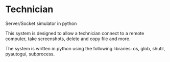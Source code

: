 # Technician

Server/Socket simulator in python

This system is designed to allow a technician connect to a remote computer, take screenshots, delete and copy file and more.

The system is written in python using the following libraries: os, glob, shutil, pyautogui, subprocess.
